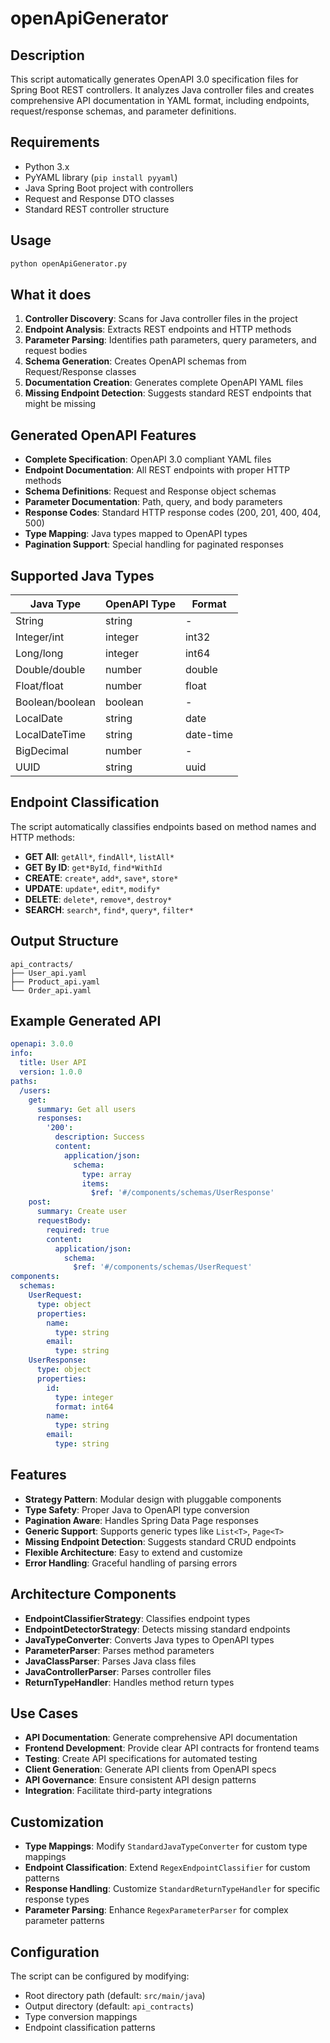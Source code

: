# openApiGenerator

## Description
This script automatically generates OpenAPI 3.0 specification files for Spring Boot REST controllers. It analyzes Java controller files and creates comprehensive API documentation in YAML format, including endpoints, request/response schemas, and parameter definitions.

## Requirements
- Python 3.x
- PyYAML library (`pip install pyyaml`)
- Java Spring Boot project with controllers
- Request and Response DTO classes
- Standard REST controller structure

## Usage
```bash
python openApiGenerator.py
```

## What it does
1. **Controller Discovery**: Scans for Java controller files in the project
2. **Endpoint Analysis**: Extracts REST endpoints and HTTP methods
3. **Parameter Parsing**: Identifies path parameters, query parameters, and request bodies
4. **Schema Generation**: Creates OpenAPI schemas from Request/Response classes
5. **Documentation Creation**: Generates complete OpenAPI YAML files
6. **Missing Endpoint Detection**: Suggests standard REST endpoints that might be missing

## Generated OpenAPI Features
- **Complete Specification**: OpenAPI 3.0 compliant YAML files
- **Endpoint Documentation**: All REST endpoints with proper HTTP methods
- **Schema Definitions**: Request and Response object schemas
- **Parameter Documentation**: Path, query, and body parameters
- **Response Codes**: Standard HTTP response codes (200, 201, 400, 404, 500)
- **Type Mapping**: Java types mapped to OpenAPI types
- **Pagination Support**: Special handling for paginated responses

## Supported Java Types
| Java Type | OpenAPI Type | Format |
|-----------|--------------|--------|
| String | string | - |
| Integer/int | integer | int32 |
| Long/long | integer | int64 |
| Double/double | number | double |
| Float/float | number | float |
| Boolean/boolean | boolean | - |
| LocalDate | string | date |
| LocalDateTime | string | date-time |
| BigDecimal | number | - |
| UUID | string | uuid |

## Endpoint Classification
The script automatically classifies endpoints based on method names and HTTP methods:
- **GET All**: `getAll*`, `findAll*`, `listAll*`
- **GET By ID**: `get*ById`, `find*WithId`
- **CREATE**: `create*`, `add*`, `save*`, `store*`
- **UPDATE**: `update*`, `edit*`, `modify*`
- **DELETE**: `delete*`, `remove*`, `destroy*`
- **SEARCH**: `search*`, `find*`, `query*`, `filter*`

## Output Structure
```
api_contracts/
├── User_api.yaml
├── Product_api.yaml
└── Order_api.yaml
```

## Example Generated API
```yaml
openapi: 3.0.0
info:
  title: User API
  version: 1.0.0
paths:
  /users:
    get:
      summary: Get all users
      responses:
        '200':
          description: Success
          content:
            application/json:
              schema:
                type: array
                items:
                  $ref: '#/components/schemas/UserResponse'
    post:
      summary: Create user
      requestBody:
        required: true
        content:
          application/json:
            schema:
              $ref: '#/components/schemas/UserRequest'
components:
  schemas:
    UserRequest:
      type: object
      properties:
        name:
          type: string
        email:
          type: string
    UserResponse:
      type: object
      properties:
        id:
          type: integer
          format: int64
        name:
          type: string
        email:
          type: string
```

## Features
- **Strategy Pattern**: Modular design with pluggable components
- **Type Safety**: Proper Java to OpenAPI type conversion
- **Pagination Aware**: Handles Spring Data Page responses
- **Generic Support**: Supports generic types like `List<T>`, `Page<T>`
- **Missing Endpoint Detection**: Suggests standard CRUD endpoints
- **Flexible Architecture**: Easy to extend and customize
- **Error Handling**: Graceful handling of parsing errors

## Architecture Components
- **EndpointClassifierStrategy**: Classifies endpoint types
- **EndpointDetectorStrategy**: Detects missing standard endpoints
- **JavaTypeConverter**: Converts Java types to OpenAPI types
- **ParameterParser**: Parses method parameters
- **JavaClassParser**: Parses Java class files
- **JavaControllerParser**: Parses controller files
- **ReturnTypeHandler**: Handles method return types

## Use Cases
- **API Documentation**: Generate comprehensive API documentation
- **Frontend Development**: Provide clear API contracts for frontend teams
- **Testing**: Create API specifications for automated testing
- **Client Generation**: Generate API clients from OpenAPI specs
- **API Governance**: Ensure consistent API design patterns
- **Integration**: Facilitate third-party integrations

## Customization
- **Type Mappings**: Modify `StandardJavaTypeConverter` for custom type mappings
- **Endpoint Classification**: Extend `RegexEndpointClassifier` for custom patterns
- **Response Handling**: Customize `StandardReturnTypeHandler` for specific response types
- **Parameter Parsing**: Enhance `RegexParameterParser` for complex parameter patterns

## Configuration
The script can be configured by modifying:
- Root directory path (default: `src/main/java`)
- Output directory (default: `api_contracts`)
- Type conversion mappings
- Endpoint classification patterns